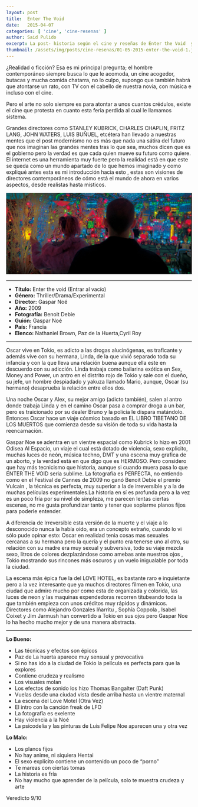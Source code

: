 ```yaml
---
layout: post
title:  Enter The Void
date:   2015-04-07
categories: [ 'cine', 'cine-resenas' ]
author: Said Pulido
excerpt: La post- historia según el cine y reseñas de Enter the Void  y La Naranja Mecánica  [sujeto a spoilers]
thumbnail: /assets/img/posts/cine-resenas/01-05-2015-enter-the-void-1.jpg
---
```


¿Realidad o ficción? Esa es mi principal pregunta; el hombre contemporáneo siempre busca lo que le acomoda, un cine acogedor, butacas y mucha comida chatarra, no lo culpo, supongo que también habrá que atontarse un rato, con TV con el cabello de nuestra novia, con música e incluso con el cine.

Pero el arte no solo siempre es para atontar a unos cuantos crédulos, existe el cine que protesta en cuanto esta feria perdida al cual le llamamos sistema.

Grandes directores como STANLEY KUBRICK, CHARLES CHAPLIN, FRITZ LANG, JOHN WATERS, LUIS BUÑUEL, etcétera han llevado a nuestras mentes que el post modernismo no es más que nada una sátira del futuro que nos imaginan las grandes mentes tras lo que sea, muchos dicen que es el gobierno pero la verdad es que cada quien mueve su futuro como quiere. El internet es una herramienta muy fuerte pero la realidad está en que este se queda como un mundo apartado de lo que hemos imaginado y como expliqué antes esta es mi introducción hacia esto , estas son visiones de directores contemporáneos de cómo está el mundo de ahora en varios aspectos, desde realistas hasta místicos.

![Enter the Void](/assets/img/posts/cine-resenas/01-05-2015-enter-the-void-1.jpg)

<hr>

* __Título:__ Enter the void (Entrar al vacío)
* __Género:__ Thriller/Drama/Experimental 
* __Director:__ Gaspar Noé
* __Año:__ 2009
* __Fotografía:__ Benoit Debie
* __Guión:__ Gaspar Noé
* __País:__ Francia
* __Elenco:__ Nathaniel Brown, Paz de la Huerta,Cyril Roy 

<hr>

Oscar vive en Tokio, es adicto a las drogas alucinógenas, es traficante y además vive con su hermana, Linda,  de la que vivió separado toda su infancia y con la que lleva una relación buena aunque ella este en descuerdo con su adicción. Linda trabaja como bailarina exótica en Sex, Money and Power, un antro en el distrito rojo de Tokio y sale con el dueño, su jefe, un hombre despiadado y yakuza llamado Mario, aunque, Oscar (su hermano) desaprueba la relación entre ellos dos. 

Una noche Oscar y Alex, su mejor amigo (adicto también), salen al antro donde trabaja Linda y en el camino Oscar pasa a comprar droga a un bar, pero es traicionado por su dealer Bruno y la policía le dispara matándolo. Entonces Oscar hace un viaje cósmico basado en EL LIBRO TIBETANO DE LOS MUERTOS que comienza desde su visión de toda su vida hasta la reencarnación.

Gaspar Noe se adentra en un vientre espacial como Kubrick lo hizo en 2001 Odisea Al Espacio, un viaje el cual está dotado de violencia, sexo explicito, muchas luces de neón, música techno, DMT y una escena muy grafica de un aborto, y la verdad está en que digo que es HERMOSO. Pero considero que hay más tecnicismo que historia, aunque si cuando muera pasa lo que ENTER THE VOID seria sublime. La fotografía es PERFECTA, no entiendo como en el Festival de Cannes de 2009 no ganó Benoit Debie el premio Vulcain , la técnica es perfecta, muy superior a la de irreversible y a la de muchas películas experimentales.La historia en sí es profunda pero a la vez es un poco fría por su nivel de simpleza, me parecen lentas ciertas escenas, no me gusta profundizar tanto y tener que soplarme planos fijos para poderle entender. 

A diferencia de Irreversible esta versión de la muerte y el viaje a lo desconocido nunca la había oído, era un concepto extraño, cuando lo vi sólo pude opinar esto: Oscar en realidad tenia cosas mas sexuales cercanas a su hermana pero la quería y el punto era tenerse uno al otro, su relación con su madre era muy sexual y subversiva, todo su viaje mezcla sexo, litros de colores dezplazándose como amebas ante nuestros ojos , Tokio mostrando sus rincones más oscuros y un vuelo inigualable por toda la ciudad. 

La escena más épica fue la del LOVE HOTEL, es bastante raro e inquietante pero a la vez interesante que ya muchos directores filmen en Tokio, una ciudad que admiro mucho por como esta de organizada y colorida, las luces de neon y las maquinas expendedoras recorren titubeando toda la que también empieza con unos créditos muy rápidos y dinámicos. Directores como Alejandro Gonzales Iñarritu , Sophía Coppola , Isabel Coixet y Jim Jarmush han convertido a Tokio en sus ojos pero Gaspar Noe lo ha hecho mucho mejor y de una manera abstracta.

<hr>

**Lo Bueno:**

* Las técnicas y efectos son épicos
* Paz de La huerta aparece muy sensual y provocativa
* Si no has ido a la ciudad de Tokio la película es perfecta para que la explores
* Contiene crudeza y realismo
* Los visuales molan
* Los efectos de sonido los hizo Thomas Bangalter (Daft Punk)
* Vuelas desde una ciudad vista desde arriba hasta un vientre maternal
* La escena del Love Motel (Otra Vez)
* El intro con la canción freak de LFO
* La fotografía es exelente
* Hay violencia a la Noé
* La psicodelia y las pinturas de Luis Felipe Noe aparecen una y otra vez

**Lo Malo:**

* Los planos fijos
* No hay anime, ni siquiera Hentai
* El sexo explícito contiene un contenido un poco de “porno”
* Te mareas con ciertas tomas
* La historia es fría
* No hay mucho que aprender de la película, solo te muestra crudeza y arte

Veredicto 9/10